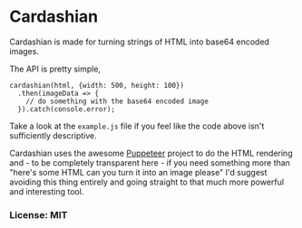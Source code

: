 # Cardashian

Cardashian is made for turning strings of HTML into base64 encoded images.

The API is pretty simple,

```
cardashian(html, {width: 500, height: 100})
  .then(imageData => {
    // do something with the base64 encoded image
  }).catch(console.error);
```

Take a look at the ```example.js``` file if you feel like the code above isn't
sufficiently descriptive.

Cardashian uses the awesome
[Puppeteer](https://www.npmjs.com/package/puppeteer) project to do the HTML
rendering and - to be completely transparent here - if you need something more
than "here's some HTML can you turn it into an image please" I'd suggest
avoiding this thing entirely and going straight to that much more powerful and
interesting tool.

### License: MIT
